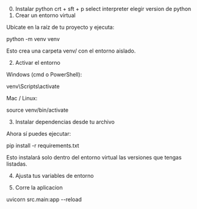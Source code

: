0. Instalar python 
crt + sft + p
select interpreter 
elegir version de python
1. Crear un entorno virtual


Ubícate en la raíz de tu proyecto y ejecuta:

python -m venv venv


Esto crea una carpeta venv/ con el entorno aislado.

2. Activar el entorno

Windows (cmd o PowerShell):

venv\Scripts\activate


Mac / Linux:

source venv/bin/activate

3. Instalar dependencias desde tu archivo

Ahora sí puedes ejecutar:

pip install -r requirements.txt


Esto instalará solo dentro del entorno virtual las versiones que tengas listadas.

4. Ajusta tus variables de entorno




9. Corre la aplicacion

uvicorn src.main:app --reload